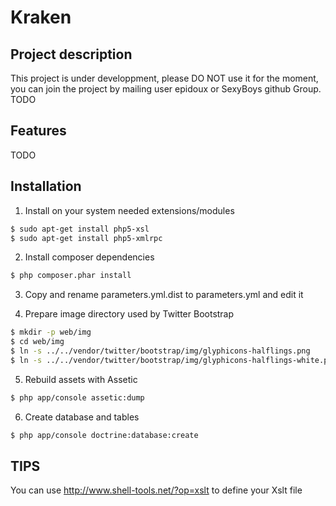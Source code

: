 Kraken
=================

Project description
-------------------

This project is under developpment, please DO NOT use it for the moment, you can join the project by mailing user epidoux or SexyBoys github Group.
TODO

Features
--------

TODO

Installation
------------
1) Install on your system needed extensions/modules
```bash
$ sudo apt-get install php5-xsl
$ sudo apt-get install php5-xmlrpc
```

2) Install composer dependencies

```bash
$ php composer.phar install
```

3) Copy and rename parameters.yml.dist to parameters.yml and edit it

4) Prepare image directory used by Twitter Bootstrap

```bash
$ mkdir -p web/img
$ cd web/img
$ ln -s ../../vendor/twitter/bootstrap/img/glyphicons-halflings.png
$ ln -s ../../vendor/twitter/bootstrap/img/glyphicons-halflings-white.png
```

5) Rebuild assets with Assetic

```bash
$ php app/console assetic:dump
```

6) Create database and tables

```bash
$ php app/console doctrine:database:create
```


TIPS
----------
You can use http://www.shell-tools.net/?op=xslt to define your Xslt file